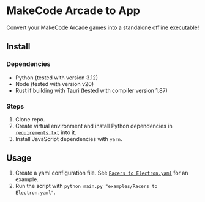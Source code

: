 # MakeCode Arcade to App

Convert your MakeCode Arcade games into a standalone offline executable!

## Install

### Dependencies

* Python (tested with version 3.12)
* Node (tested with version v20)
* Rust if building with Tauri (tested with compiler version 1.87)

### Steps

1. Clone repo.
2. Create virtual environment and install Python dependencies in [
   `requirements.txt`](requirements.txt) into it.
3. Install JavaScript dependencies with `yarn`.

## Usage

1. Create a yaml configuration file. See 
   [`Racers to Electron.yaml`](examples/Racers%20to%20Electron.yaml) for an 
   example.
2. Run the script with `python main.py "examples/Racers to Electron.yaml"`.
